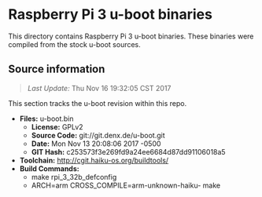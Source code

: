 Raspberry Pi 3 u-boot binaries
===================

This directory contains Raspberry Pi 3 u-boot binaries.
These binaries were compiled from the stock u-boot sources.

Source information
-------------
> *Last Update:* Thu Nov 16 19:32:05 CST 2017

This section tracks the u-boot revision within this repo.

* **Files:**  u-boot.bin
  * **License:** GPLv2
  * **Source Code:** git://git.denx.de/u-boot.git
  * **Date:** Mon Nov 13 20:08:06 2017 -0500
  * **GIT Hash:** c253573f3e269fd9a24ee6684d87dd91106018a5
* **Toolchain:** http://cgit.haiku-os.org/buildtools/
* **Build Commands:**
  * make rpi_3_32b_defconfig
  * ARCH=arm CROSS_COMPILE=arm-unknown-haiku- make
